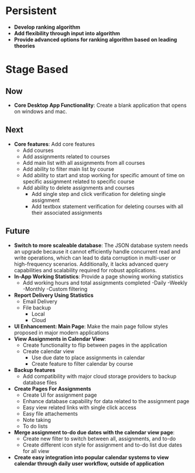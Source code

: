# Persistent

- **Develop ranking algorithm**
- **Add flexibility through input into algorithm**
- **Provide advanced options for ranking algorithm based on leading theories**

# Stage Based

## Now

- **Core Desktop App Functionality**: Create a blank application that opens on windows and mac.

## Next

- **Core features**: Add core features
    - Add courses
    - Add assignments related to courses
    - Add main list with all assignments from all courses
    - Add ability to filter main list by course
    - Add ability to start and stop working for specific amount of time on specific assignment related to specific course
    - Add ability to delete assignments and courses
        - Add single step and click verification for deleting single assignment
        - Add textbox statement verification for deleting courses with all their associated assignments

## Future

- **Switch to more scaleable database**: The JSON database system needs an upgrade because it cannot efficiently handle concurrent read and write operations, which can lead to data corruption in multi-user or high-frequency scenarios. Additionally, it lacks advanced query capabilities and scalability required for robust applications.
- **In-App Working Statistics**: Provide a page showing working statistics
    - Add working hours and total assignments completed
        -Daily
        -Weekly
        -Monthly
        -Custom filtering
- **Report Delivery Using Statistics**
    - Email Delivery
    - File backup
        - Local
        - Cloud
- **UI Enhancement: Main Page**: Make the main page follow styles proposed in major modern applications
- **View Assignments in Calendar View**: 
    - Create functionality to flip between pages in the application
    - Create calendar view
        - Use due date to place assignments in calendar
        - Create feature to filter calendar by course
- **Backup features**
    - Add compatibility with major cloud storage providers to backup database files
- **Create Pages For Assignments**
    - Create UI for assignment page
    - Enhance database capability for data related to the assignment page
    - Easy view related links with single click access
    - Easy file attachements
    - Note taking
    - To do lists
- **Merge assignment to-do due dates with the calendar view page**:
    - Create new filter to switch between all, assignments, and to-do
    - Create different icon style for assignment and to-do list due dates for all view
- **Create easy integration into popular calendar systems to view calendar through daily user workflow, outside of application**
